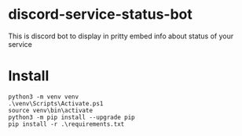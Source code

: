 # discord-service-status-bot
This is discord bot to display in pritty embed info about status of your service


# Install

```
python3 -m venv venv
.\venv\Scripts\Activate.ps1
source venv\bin\activate
python3 -m pip install --upgrade pip
pip install -r .\requirements.txt
```
